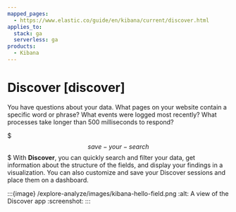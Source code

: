 ```yaml
---
mapped_pages:
  - https://www.elastic.co/guide/en/kibana/current/discover.html
applies_to:
  stack: ga
  serverless: ga
products:
  - Kibana
---
```


# Discover [discover]

You have questions about your data. What pages on your website contain a specific word or phrase? What events were logged most recently? What processes take longer than 500 milliseconds to respond?

$$$save-your-search$$$
With **Discover**, you can quickly search and filter your data, get information about the structure of the fields, and display your findings in a visualization. You can also customize and save your Discover sessions and place them on a dashboard.

:::{image} /explore-analyze/images/kibana-hello-field.png
:alt: A view of the Discover app
:screenshot:
:::

